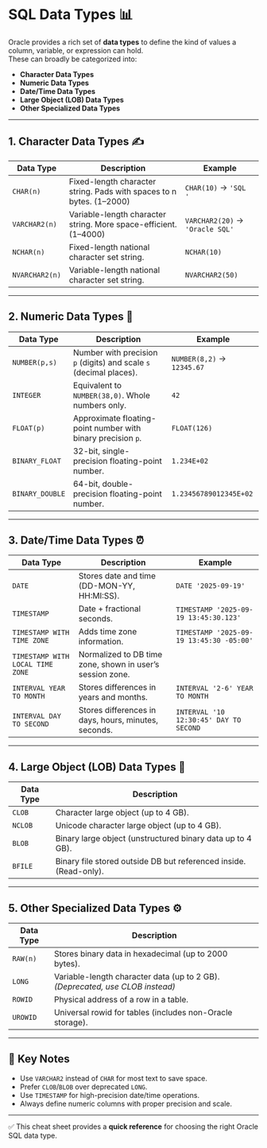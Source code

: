 # SQL Data Types 📊

Oracle provides a rich set of **data types** to define the kind of values a column, variable, or expression can hold.  
These can broadly be categorized into:

- **Character Data Types**
- **Numeric Data Types**
- **Date/Time Data Types**
- **Large Object (LOB) Data Types**
- **Other Specialized Data Types**

---

## 1. Character Data Types ✍️

| Data Type      | Description                                                                 | Example                |
|----------------|-----------------------------------------------------------------------------|------------------------|
| `CHAR(n)`      | Fixed-length character string. Pads with spaces to n bytes. (1–2000)        | `CHAR(10)` → `'SQL     '` |
| `VARCHAR2(n)`  | Variable-length character string. More space-efficient. (1–4000)            | `VARCHAR2(20)` → `'Oracle SQL'` |
| `NCHAR(n)`     | Fixed-length national character set string.                                 | `NCHAR(10)`            |
| `NVARCHAR2(n)` | Variable-length national character set string.                              | `NVARCHAR2(50)`        |

---

## 2. Numeric Data Types 🔢

| Data Type      | Description                                                                 | Example                |
|----------------|-----------------------------------------------------------------------------|------------------------|
| `NUMBER(p,s)`  | Number with precision `p` (digits) and scale `s` (decimal places).          | `NUMBER(8,2)` → `12345.67` |
| `INTEGER`      | Equivalent to `NUMBER(38,0)`. Whole numbers only.                          | `42`                   |
| `FLOAT(p)`     | Approximate floating-point number with binary precision `p`.                | `FLOAT(126)`           |
| `BINARY_FLOAT` | 32-bit, single-precision floating-point number.                             | `1.234E+02`            |
| `BINARY_DOUBLE`| 64-bit, double-precision floating-point number.                             | `1.23456789012345E+02` |

---

## 3. Date/Time Data Types ⏰

| Data Type       | Description                                                                | Example                |
|-----------------|----------------------------------------------------------------------------|------------------------|
| `DATE`          | Stores date and time (DD-MON-YY, HH:MI:SS).                                | `DATE '2025-09-19'`    |
| `TIMESTAMP`     | Date + fractional seconds.                                                 | `TIMESTAMP '2025-09-19 13:45:30.123'` |
| `TIMESTAMP WITH TIME ZONE` | Adds time zone information.                                     | `TIMESTAMP '2025-09-19 13:45:30 -05:00'` |
| `TIMESTAMP WITH LOCAL TIME ZONE` | Normalized to DB time zone, shown in user’s session zone. |                        |
| `INTERVAL YEAR TO MONTH`  | Stores differences in years and months.                          | `INTERVAL '2-6' YEAR TO MONTH` |
| `INTERVAL DAY TO SECOND`  | Stores differences in days, hours, minutes, seconds.             | `INTERVAL '10 12:30:45' DAY TO SECOND` |

---

## 4. Large Object (LOB) Data Types 📂

| Data Type  | Description                                                                   |
|------------|-------------------------------------------------------------------------------|
| `CLOB`     | Character large object (up to 4 GB).                                           |
| `NCLOB`    | Unicode character large object (up to 4 GB).                                   |
| `BLOB`     | Binary large object (unstructured binary data up to 4 GB).                     |
| `BFILE`    | Binary file stored outside DB but referenced inside. (Read-only).              |

---

## 5. Other Specialized Data Types ⚙️

| Data Type    | Description                                                                 |
|--------------|-----------------------------------------------------------------------------|
| `RAW(n)`     | Stores binary data in hexadecimal (up to 2000 bytes).                       |
| `LONG`       | Variable-length character data (up to 2 GB). *(Deprecated, use CLOB instead)*|
| `ROWID`      | Physical address of a row in a table.                                       |
| `UROWID`     | Universal rowid for tables (includes non-Oracle storage).                   |

---

## 🔑 Key Notes
- Use `VARCHAR2` instead of `CHAR` for most text to save space.
- Prefer `CLOB`/`BLOB` over deprecated `LONG`.
- Use `TIMESTAMP` for high-precision date/time operations.
- Always define numeric columns with proper precision and scale.

---

✅ This cheat sheet provides a **quick reference** for choosing the right Oracle SQL data type.
